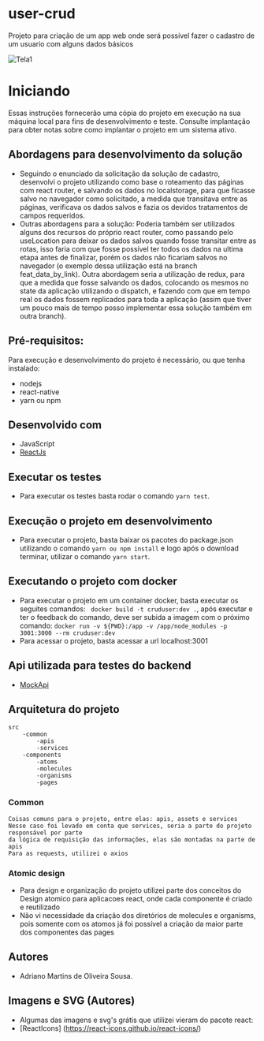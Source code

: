 # user-crud
Projeto para criação de um app web onde será possível fazer o cadastro de um usuario com alguns dados básicos

![Tela1](https://imgur.com/bgSSWIz)

# Iniciando
Essas instruções fornecerão uma cópia do projeto em execução na sua máquina local para fins de desenvolvimento e teste. Consulte implantação para obter notas sobre como implantar o projeto em 
um sistema ativo.

## Abordagens para desenvolvimento da solução
 - Seguindo o enunciado da solicitação da solução de cadastro, desenvolvi o projeto utilizando como base o roteamento
 das páginas com react router, e salvando os dados no localstorage, para que ficasse salvo no navegador como solicitado, a
 medida que transitava entre as páginas, verificava os dados salvos e fazia os devidos tratamentos de campos requeridos.
 - Outras abordagens para a solução: 
 	Poderia também ser utilizados alguns dos recursos do próprio react router, como passando pelo
 useLocation para deixar os dados salvos quando fosse transitar entre as rotas, isso faria com que fosse possível ter todos os dados
 na ultima etapa antes de finalizar, porém os dados não ficariam salvos no navegador (o exemplo dessa utilização está na branch feat_data_by_link).
	Outra abordagem seria a utilização de redux, para que a medida que fosse salvando os dados, colocando os mesmos no state da aplicação utilizando o dispatch, e fazendo com que em tempo real os dados fossem replicados para toda a aplicação (assim que tiver um pouco mais de tempo posso implementar essa solução também em outra branch).

## Pré-requisitos:
Para execução e desenvolvimento do projeto é necessário, ou que tenha instalado:
- nodejs
- react-native
- yarn ou npm


## Desenvolvido com
 - JavaScript
 - [ReactJs](https://pt-br.reactjs.org/)
 
## Executar os testes
- Para executar os testes basta rodar o comando ``` yarn test ```.

## Execução o projeto em desenvolvimento
 - Para executar o projeto, basta baixar os pacotes do package.json 
 utilizando o comando ``` yarn ou npm install ``` e logo após o download terminar, utilizar o comando ``` yarn start ```.


## Executando o projeto com docker
 - Para executar o projeto em um container docker, basta executar os seguites comandos:
 ``` docker build -t cruduser:dev .```, após executar e ter o feedback do comando, deve ser subida a imagem com o próximo comando: 
 ``` docker run -v ${PWD}:/app -v /app/node_modules -p 3001:3000 --rm cruduser:dev ```
 - Para acessar o projeto, basta acessar a url localhost:3001

## Api utilizada para testes do backend
 - [MockApi](https://https://www.mockapi.io/Criação/)


## Arquitetura do projeto	

	
	src
		-common
			-apis
			-services
		-components
			-atoms
			-molecules
			-organisms
			-pages
	


### Common
	Coisas comuns para o projeto, entre elas: apis, assets e services
	Nesse caso foi levado em conta que services, seria a parte do projeto responsável por parte 
	da lógica de requisição das informações, elas são montadas na parte de apis
	Para as requests, utilizei o axios


### Atomic design
 - Para design e organização do projeto utilizei parte dos conceitos do Design atomico para aplicacoes react, onde cada componente é criado e reutilizado
 - Não vi necessidade da criação dos diretórios de molecules e organisms, pois somente com os atomos já foi possível a criação da maior parte dos componentes das pages

## Autores
- Adriano Martins de Oliveira Sousa.

## Imagens e SVG (Autores)
- Algumas das imagens e svg's grátis que utilizei vieram do pacote react:
- [ReactIcons] (https://react-icons.github.io/react-icons/)